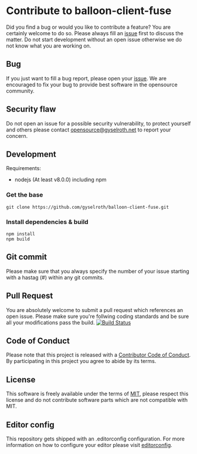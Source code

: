 # Contribute to balloon-client-fuse
Did you find a bug or would you like to contribute a feature? You are certainly welcome to do so.
Please always fill an [issue](https://github.com/gyselroth/balloon-client-fuse/issues/new) first to discuss the matter.
Do not start development without an open issue otherwise we do not know what you are working on. 

## Bug
If you just want to fill a bug report, please open your [issue](https://github.com/gyselroth/balloon-client-fuse/issues/new).
We are encouraged to fix your bug to provide best software in the opensource community.

## Security flaw
Do not open an issue for a possible security vulnerability, to protect yourself and others please contact <opensource@gyselroth.net>
to report your concern.

## Development

Requirements:
* nodejs (At least v8.0.0) including npm 

### Get the base
```
git clone https://github.com/gyselroth/balloon-client-fuse.git
```

### Install dependencies & build
```
npm install
npm build
```

## Git commit 
Please make sure that you always specify the number of your issue starting with a hastag (#) within any git commits.

## Pull Request
You are absolutely welcome to submit a pull request which references an open issue. Please make sure you're follwing coding standards 
and be sure all your modifications pass the build.
[![Build Status](https://travis-ci.org/gyselroth/balloon-client-fuse.svg)](https://travis-ci.org/gyselroth/balloon-client-fuse)

## Code of Conduct
Please note that this project is released with a [Contributor Code of Conduct](https://github.com/gyselroth/balloon-client-fuse/blob/master/CODE_OF_CONDUCT.md). By participating in this project you agree to abide by its terms.

## License
This software is freely available under the terms of [MIT](https://github.com/gyselroth/balloon-client-fuse/blob/master/LICENSE), please respect this license
and do not contribute software parts which are not compatible with MIT.

## Editor config
This repository gets shipped with an .editorconfig configuration. For more information on how to configure your editor please visit [editorconfig](https://github.com/editorconfig).
